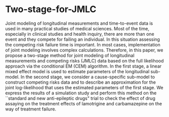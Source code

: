 # Two-stage-for-JMLC
Joint modeling of longitudinal measurements and time-to-event data is used in many practical studies of medical sciences. Most of the time, especially in clinical studies and health inquiry, there are more than one event and they compete for failing an individual. In this situation assessing the competing risk failure time is important. In most cases, implementation of joint modeling involves complex calculations. Therefore, in this paper, we propose a two-stage method for joint modeling of longitudinal measurements and competing risks (JMLC) data based on the full likelihood approach via the conditional EM (CEM) algorithm. In the first stage, a linear mixed effect model is used to estimate parameters of the longitudinal sub-model. In the second stage, we consider a cause-specific sub-model to construct competing risks data and to describe an approximation for the joint log-likelihood that uses the estimated parameters of the first stage. We express the results of a simulation study and perform this method on the ``standard and new anti-epileptic drugs" trial to check the effect of drug assaying on the treatment effects of lamotrigine and carbamazepine on the way of treatment failure.
